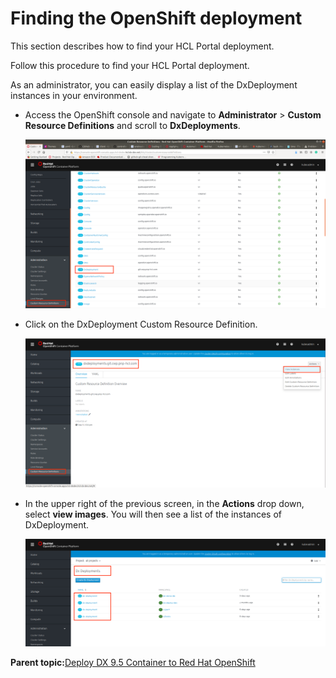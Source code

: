 # Finding the OpenShift deployment

This section describes how to find your HCL Portal deployment.

Follow this procedure to find your HCL Portal deployment.

As an administrator, you can easily display a list of the DxDeployment instances in your environment.

-   Access the OpenShift console and navigate to **Administrator** \> **Custom Resource Definitions** and scroll to **DxDeployments**.

    ![](../images/finding_openshift_deployment_01.png "DxDeployment under Custom Resource Definitions")

-   Click on the DxDeployment Custom Resource Definition.

    ![](../images/finding_openshift_deployment_02.png "Clicking Custom Resource Definition")

-   In the upper right of the previous screen, in the **Actions** drop down, select **view images**. You will then see a list of the instances of DxDeployment.

    ![](../images/finding_openshift_deployment_03.png "Instances of DxDeployment")


**Parent topic:**[Deploy DX 9.5 Container to Red Hat OpenShift](../containerization/openshift.md)

